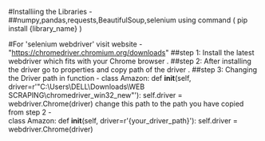 #Installiing the Libraries -
 ##numpy,pandas,requests,BeautifulSoup,selenium    using command ( pip install {library_name} )


#For 'selenium webdriver' visit website - "https://chromedriver.chromium.org/downloads"
##step 1: Install the latest webdriver which fits with your Chrome browser .
##step 2: After installing the driver go to properties and copy path of the driver .
##step 3: Changing the Driver path in function - 
                                      class Amazon:
                                              def __init__(self, driver=r'"C:\Users\DELL\Downloads\WEB SCRAPING\chromedriver_win32_new"'):
                                                  self.driver = webdriver.Chrome(driver)
change this path to the path you have copied from step 2 -  
                                      class Amazon:
                                              def __init__(self, driver=r'{your_driver_path}'):
                                                  self.driver = webdriver.Chrome(driver)
